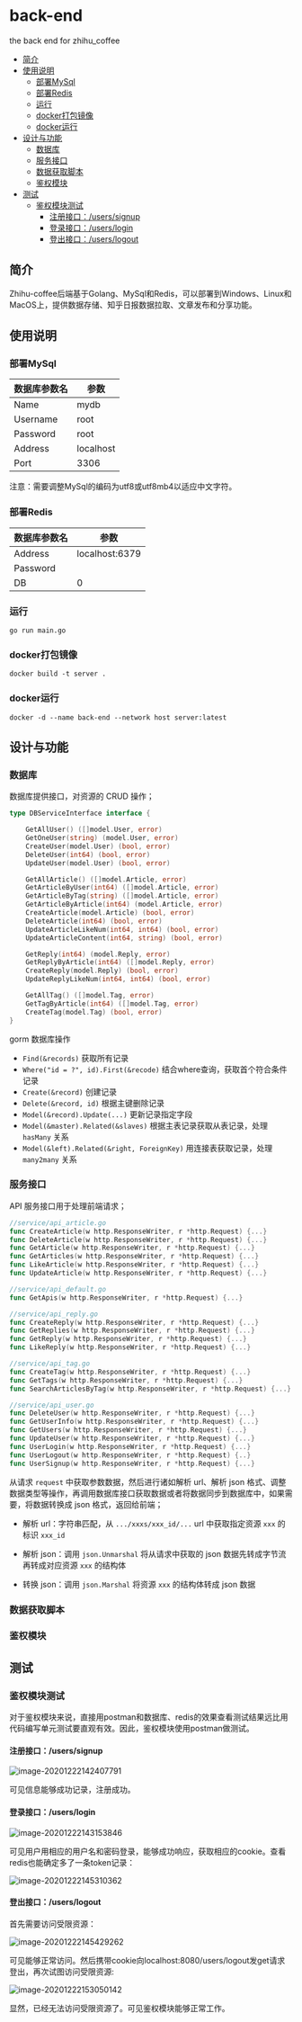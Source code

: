 <!-- omit in toc -->
# back-end

the back end for zhihu_coffee


- [简介](#简介)
- [使用说明](#使用说明)
	- [部署MySql](#部署mysql)
	- [部署Redis](#部署redis)
	- [运行](#运行)
	- [docker打包镜像](#docker打包镜像)
	- [docker运行](#docker运行)
- [设计与功能](#设计与功能)
	- [数据库](#数据库)
	- [服务接口](#服务接口)
	- [数据获取脚本](#数据获取脚本)
	- [鉴权模块](#鉴权模块)
- [测试](#测试)
	- [鉴权模块测试](#鉴权模块测试)
		- [注册接口：/users/signup](#注册接口userssignup)
		- [登录接口：/users/login](#登录接口userslogin)
		- [登出接口：/users/logout](#登出接口userslogout)

## 简介

Zhihu-coffee后端基于Golang、MySql和Redis，可以部署到Windows、Linux和MacOS上，提供数据存储、知乎日报数据拉取、文章发布和分享功能。

## 使用说明

### 部署MySql

| 数据库参数名 | 参数      |
| ------------ | --------- |
| Name         | mydb      |
| Username     | root      |
| Password     | root      |
| Address      | localhost |
| Port         | 3306      |

注意：需要调整MySql的编码为utf8或utf8mb4以适应中文字符。

### 部署Redis

| 数据库参数名 | 参数           |
| ------------ | -------------- |
| Address      | localhost:6379 |
| Password     |                |
| DB           | 0              |

### 运行

```
go run main.go
```

### docker打包镜像

```
docker build -t server .
```

### docker运行

```
docker -d --name back-end --network host server:latest
```

## 设计与功能

### 数据库

数据库提供接口，对资源的 CRUD 操作；

```go
type DBServiceInterface interface {

	GetAllUser() ([]model.User, error)
	GetOneUser(string) (model.User, error)
	CreateUser(model.User) (bool, error)
	DeleteUser(int64) (bool, error)
	UpdateUser(model.User) (bool, error)

	GetAllArticle() ([]model.Article, error)
	GetArticleByUser(int64) ([]model.Article, error)
	GetArticleByTag(string) ([]model.Article, error)
	GetArticleByArticle(int64) (model.Article, error)
	CreateArticle(model.Article) (bool, error)
	DeleteArticle(int64) (bool, error)
	UpdateArticleLikeNum(int64, int64) (bool, error)
	UpdateArticleContent(int64, string) (bool, error)

	GetReply(int64) (model.Reply, error)
	GetReplyByArticle(int64) ([]model.Reply, error)
	CreateReply(model.Reply) (bool, error)
	UpdateReplyLikeNum(int64, int64) (bool, error)

	GetAllTag() ([]model.Tag, error)
	GetTagByArticle(int64) ([]model.Tag, error)
	CreateTag(model.Tag) (bool, error)
}
```

gorm 数据库操作

- `Find(&records)` 获取所有记录
- `Where("id = ?", id).First(&recode)` 结合where查询，获取首个符合条件记录
- `Create(&record)` 创建记录
- `Delete(&record, id)` 根据主键删除记录
- `Model(&record).Update(...)` 更新记录指定字段
- `Model(&master).Related(&slaves)` 根据主表记录获取从表记录，处理 `hasMany` 关系
- `Model(&left).Related(&right, ForeignKey)` 用连接表获取记录，处理 `many2many` 关系



### 服务接口

API 服务接口用于处理前端请求；

```go
//service/api_article.go
func CreateArticle(w http.ResponseWriter, r *http.Request) {...}
func DeleteArticle(w http.ResponseWriter, r *http.Request) {...}
func GetArticle(w http.ResponseWriter, r *http.Request) {...}
func GetArticles(w http.ResponseWriter, r *http.Request) {...}
func LikeArticle(w http.ResponseWriter, r *http.Request) {...}
func UpdateArticle(w http.ResponseWriter, r *http.Request) {...}

//service/api_default.go
func GetApis(w http.ResponseWriter, r *http.Request) {...}

//service/api_reply.go
func CreateReply(w http.ResponseWriter, r *http.Request) {...}
func GetReplies(w http.ResponseWriter, r *http.Request) {...}
func GetReply(w http.ResponseWriter, r *http.Request) {...}
func LikeReply(w http.ResponseWriter, r *http.Request) {...}

//service/api_tag.go
func CreateTag(w http.ResponseWriter, r *http.Request) {...}
func GetTags(w http.ResponseWriter, r *http.Request) {...}
func SearchArticlesByTag(w http.ResponseWriter, r *http.Request) {...}

//service/api_user.go
func DeleteUser(w http.ResponseWriter, r *http.Request) {...}
func GetUserInfo(w http.ResponseWriter, r *http.Request) {...}
func GetUsers(w http.ResponseWriter, r *http.Request) {...}
func UpdateUser(w http.ResponseWriter, r *http.Request) {...}
func UserLogin(w http.ResponseWriter, r *http.Request) {...}
func UserLogout(w http.ResponseWriter, r *http.Request) {..}
func UserSignup(w http.ResponseWriter, r *http.Request) {...}
```

从请求 `request` 中获取参数数据，然后进行诸如解析 url、解析 json 格式、调整数据类型等操作，再调用数据库接口获取数据或者将数据同步到数据库中，如果需要，将数据转换成 json 格式，返回给前端；

- 解析 url：字符串匹配，从 `.../xxxs/xxx_id/...` url 中获取指定资源 `xxx` 的标识 `xxx_id`

- 解析 json：调用 `json.Unmarshal` 将从请求中获取的 json 数据先转成字节流再转成对应资源 `xxx` 的结构体
- 转换 json：调用 `json.Marshal` 将资源 `xxx` 的结构体转成 json 数据



### 数据获取脚本



### 鉴权模块



## 测试

### 鉴权模块测试

对于鉴权模块来说，直接用postman和数据库、redis的效果查看测试结果远比用代码编写单元测试要直观有效。因此，鉴权模块使用postman做测试。

#### 注册接口：/users/signup

![image-20201222142407791](img/image-20201222142407791.png)

可见信息能够成功记录，注册成功。

#### 登录接口：/users/login

![image-20201222143153846](img/image-20201222143153846.png)

可见用户用相应的用户名和密码登录，能够成功响应，获取相应的cookie。查看redis也能确定多了一条token记录：

![image-20201222145310362](img/image-20201222145310362.png)

#### 登出接口：/users/logout

首先需要访问受限资源：

![image-20201222145429262](img/image-20201222145429262.png)

可见能够正常访问。然后携带cookie向localhost:8080/users/logout发get请求登出，再次试图访问受限资源:

![image-20201222153050142](img/image-20201222153050142.png)

显然，已经无法访问受限资源了。可见鉴权模块能够正常工作。
